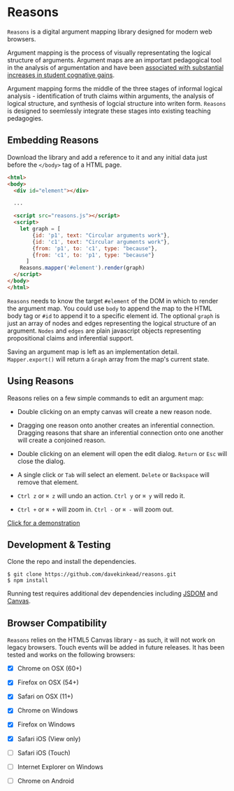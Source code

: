 # Reasons

`Reasons` is a digital argument mapping library designed for modern web browsers. 

Argument mapping is the process of visually representating the logical structure of arguments.  Argument maps are an important pedagogical tool in the analysis of argumentation and have been [associated with substantial increases in student cognative gains](https://www.pdcnet.org/teachphil/content/teachphil_2004_0027_0002_0095_0116).

Argument mapping forms the middle of the three stages of informal logical analysis - identification of truth claims within arguments, the analysis of logical structure, and synthesis of logcial structure into writen form. `Reasons` is designed to seemlessly integrate these stages into existing teaching pedagogies. 


## Embedding Reasons

Download the library and add a reference to it and any initial data just before the `</body>` tag of a HTML page.


```html
<html>
<body>
  <div id="element"></div>

  ...

  <script src="reasons.js"></script>
  <script>
    let graph = [
        {id: 'p1', text: "Circular arguments work"},
        {id: 'c1', text: "Circular arguments work"},
        {from: 'p1', to: 'c1', type: "because"},
        {from: 'c1', to: 'p1', type: "because"}
      ]
    Reasons.mapper('#element').render(graph)
  </script>
</body>
</html>
```


`Reasons` needs to know the target `#element` of the DOM in which to render the argument map. You could use `body` to append the map to the HTML body tag or `#id` to append it to a specific element id.  The optional `graph` is just an array of nodes and edges representing the logical structure of an argument.  `Nodes` and `edges` are plain javascript objects representing propositional claims and inferential support.

Saving an argument map is left as an implementation detail.  `Mapper.export()` will return a `Graph` array from the map's current state.


## Using Reasons

Reasons relies on a few simple commands to edit an argument map:

  - Double clicking on an empty canvas will create a new reason node.  

  - Dragging one reason onto another creates an inferential connection.  Dragging reasons that share an inferential connection onto one another will create a conjoined reason.

  - Double clicking on an element will open the edit dialog.  `Return` or `Esc` will close the 
dialog.

  - A single click or `Tab` will select an element.  `Delete` or `Backspace` will remove that element.

  - `Ctrl z` or `⌘ z` will undo an action.  `Ctrl y` or `⌘ y` will redo it.

  - `Ctrl +` or `⌘ +` will zoom in. `Ctrl -` or `⌘ -` will zoom out. 


[Click for a demonstration](http://reasons.io/) 


## Development & Testing


Clone the repo and install the dependencies.


    $ git clone https://github.com/davekinkead/reasons.git
    $ npm install


Running test requires additional dev dependencies including [JSDOM](https://github.com/jsdom/jsdom) and [Canvas](https://github.com/node-gfx/node-canvas-prebuilt).


## Browser Compatibility

`Reasons` relies on the HTML5 Canvas library - as such, it will not work on legacy browsers.  Touch events will be added in future releases.  It has been tested and works on the following browsers:


  - [X] Chrome on OSX (60+)
  - [X] Firefox on OSX (54+)
  - [X] Safari on OSX (11+)
  - [X] Chrome on Windows 
  - [X] Firefox on Windows 
  - [X] Safari iOS (View only)
  - [ ] Safari iOS (Touch)
  - [ ] Internet Explorer on Windows  
  - [ ] Chrome on Android

